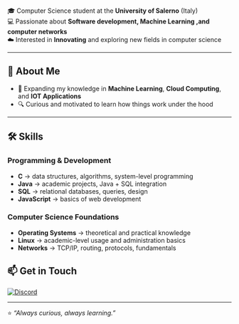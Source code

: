 
🎓 Computer Science student at the **University of Salerno** (Italy)  
💻 Passionate about **Software development, Machine Learning ,and computer networks**  
☁️ Interested in **Innovating** and exploring new fields in computer science  

---

## 🚀 About Me
- 🌱 Expanding my knowledge in **Machine Learning**, **Cloud Computing**, and **IOT Applications**  
- 🔍 Curious and motivated to learn how things work under the hood  
---

## 🛠️ Skills

### Programming & Development
- **C** → data structures, algorithms, system-level programming  
- **Java** → academic projects, Java + SQL integration  
- **SQL** → relational databases, queries, design  
- **JavaScript** → basics of web development  

### Computer Science Foundations
- **Operating Systems** → theoretical and practical knowledge  
- **Linux** → academic-level usage and administration basics  
- **Networks** → TCP/IP, routing, protocols, fundamentals  

## 📫 Get in Touch
[![Discord](https://img.shields.io/badge/Discord-Contact-blue?logo=discord&logoColor=white)](thelonestar_033)

---
⭐️ *“Always curious, always learning.”*
